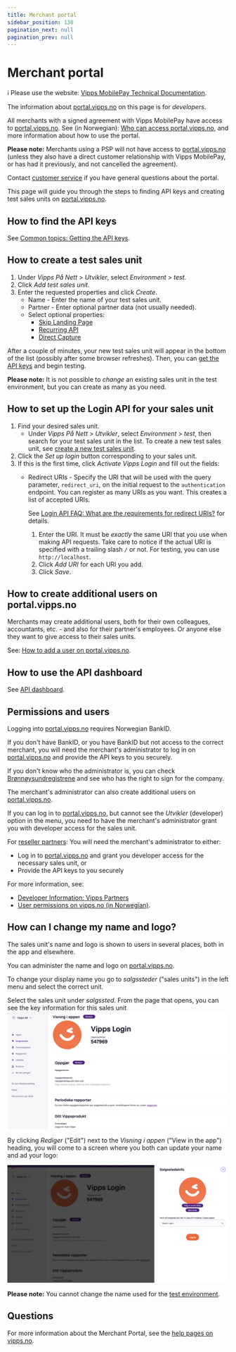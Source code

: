 ```yaml
---
title: Merchant portal
sidebar_position: 130
pagination_next: null
pagination_prev: null
---
```


# Merchant portal

<!-- START_COMMENT -->
ℹ️ Please use the website:
[Vipps MobilePay Technical Documentation](https://developer.vippsmobilepay.com/docs/).
<!-- END_COMMENT -->

The information about
[portal.vipps.no](https://portal.vipps.no)
on this page is for *developers*.

All merchants with a signed agreement with Vipps MobilePay have access to
[portal.vipps.no](https://portal.vipps.no).
See (in Norwegian):
[Who can access portal.vipps.no](https://vipps.no/hjelp/vipps/kundeforholdet-mitt/hvem-kan-logge-inn-i-vippsportalen/),
and more information about how to use the portal.

**Please note:** Merchants using a PSP will not have access to
[portal.vipps.no](https://portal.vipps.no)
(unless they also have
a direct customer relationship with Vipps MobilePay,
or has had it previously, and not cancelled the agreement).

Contact
[customer service](https://vipps.no/kontakt-oss/)
if you have general questions about the portal.

This page will guide you through the steps to finding API keys and creating
test sales units on
[portal.vipps.no](https://portal.vipps.no).

## How to find the API keys

See [Common topics: Getting the API keys](https://developer.vippsmobilepay.com/docs/common-topics/api-keys#getting-the-api-keys).

## How to create a test sales unit

1. Under *Vipps På Nett* > *Utvikler*, select *Environment* > *test*.
1. Click *Add test sales unit*.
1. Enter the requested properties and click *Create*.
   * Name - Enter the name of your test sales unit.
   * Partner - Enter optional partner data (not usually needed).
   * Select optional properties:
     * [Skip Landing Page](../faqs/landing-page-faq.md#is-it-possible-to-skip-the-landing-page)
     * [Recurring API](https://developer.vippsmobilepay.com/docs/APIs/recurring-api)
     * [Direct Capture](../common-topics/reserve-and-capture.md#direct-capture)

After a couple of minutes, your new test sales unit will appear in the bottom of the list (possibly after some browser refreshes).
Then, you can [get the API keys](../common-topics/api-keys.md#getting-the-api-keys) and begin testing.

**Please note:** It is not possible to *change* an existing sales unit in the test environment,
but you can create as many as you need.

## How to set up the Login API for your sales unit

1. Find your desired sales unit.
   * Under *Vipps På Nett* > *Utvikler*, select *Environment* > *test*, then search for your test sales unit in the list. To create a new test sales unit, see
     [create a new test sales unit](#how-to-create-a-test-sales-unit).
1. Click the *Set up login* button corresponding to your sales unit.
1. If this is the first time, click *Activate Vipps Login* and fill out the fields:
    * Redirect URIs - Specify the URI that will be used with
      the query parameter, `redirect_uri`, on the initial request to the `authentication`
      endpoint. You can register as many URIs as you want.
      This creates a list of accepted URIs.

      See [Login API FAQ: What are the requirements for redirect URIs?](https://developer.vippsmobilepay.com/docs/APIs/login-api/vipps-login-api-faq#what-are-the-requirements-for-redirect-uris) for details.
      1. Enter the URI. It must be *exactly* the same URI that you use when making API requests.
        Take care to notice if the actual URI is specified with a trailing slash `/` or not.
        For testing, you can use `http://localhost`.
      2. Click *Add URI* for each URI you add.
      3. Click *Save*.

## How to create additional users on portal.vipps.no

Merchants may create additional users, both for their own colleagues,
accountants, etc. - and also for their partner's employees.
Or anyone else they want to give access to their sales units.

See:
[How to add a user on portal.vipps.no](https://developer.vippsmobilepay.com/docs/partner/add-portal-user).

## How to use the API dashboard

See [API dashboard](api-dashboard.md).

## Permissions and users

Logging into [portal.vipps.no](https://portal.vipps.no) requires Norwegian BankID.

If you don't have BankID, or you have BankID but not access to the correct merchant,
you will need the merchant's administrator to log in on
[portal.vipps.no](https://portal.vipps.no)
and provide the API keys to you securely.

If you don't know who the administrator is, you can check
[Brønnøysundregistrene](https://www.brreg.no)
and see who has the right to sign for the company.

The merchant's administrator can also create additional users on
[portal.vipps.no](https://portal.vipps.no).

If you can log in to [portal.vipps.no](https://portal.vipps.no), but cannot see
the *Utvikler* (developer) option in the menu, you need to have the
merchant's administrator grant you with developer access for the sales unit.

For
[reseller partners](https://developer.vippsmobilepay.com/docs/partner):
You will need the merchant's administrator to either:

* Log in to
  [portal.vipps.no](https://portal.vipps.no)
  and grant you developer access for the necessary sales unit, or
* Provide the API keys to you securely

For more information, see:

* [Developer Information: Vipps Partners](https://developer.vippsmobilepay.com/docs/partner)
* [User permissions on vipps.no (in Norwegian)](https://vipps.no/hjelp/vipps/kundeforholdet-mitt/hvilke-tilganger-kan-vi-opprette-i-vippsportalen/).

## How can I change my name and logo?

The sales unit's name and logo is shown to users in several places, both in
the app and elsewhere.

You can administer the name and logo on
[portal.vipps.no](https://portal.vipps.no).

To change your display name you go to *salgssteder* ("sales units") in the
left menu and select the correct unit.

Select the sales unit under *salgssted*.
From the page that opens, you can see the key information for this sales unit
![See sales unit info](images/Sales_unit_see_info.png)

By clicking *Rediger* ("Edit") next to the *Visning i appen* ("View in the app") heading, you will come to a
screen where you both can update your name and ad your logo:

![Update your name and you logo](images/Sales_unit_change_name_and_logo.png)

**Please note:** You cannot change the name used for the
[test environment](https://developer.vippsmobilepay.com/docs/test-environment/).

## Questions

For more information about the Merchant Portal, see the
[help pages on vipps.no](https://vipps.no/hjelp/vipps/kundeforholdet-mitt/hva-får-jeg-tilgang-til-når-jeg-logger-meg-inn-på-vippsportalen/).
